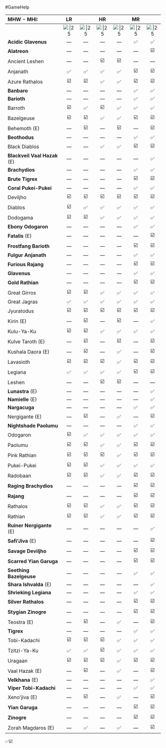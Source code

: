 #GameHelp  

| MHW - **MHI:**               |                    LR                    |                                          |                    HR                    |                                          |                    MR                    |                                          |
| :--------------------------- | :--------------------------------------: | :--------------------------------------: | :--------------------------------------: | :--------------------------------------: | :--------------------------------------: | :--------------------------------------: |
|                              | ![\|25](https://i.imgur.com/6PFTkyF.png) | ![\|25](https://i.imgur.com/B28hPno.png) | ![\|25](https://i.imgur.com/6PFTkyF.png) | ![\|25](https://i.imgur.com/B28hPno.png) | ![\|25](https://i.imgur.com/6PFTkyF.png) | ![\|25](https://i.imgur.com/B28hPno.png) |
| **Acidic Glavenus**          |                    —                     |                    —                     |                    —                     |                    —                     |                    ✅                     |                    ✅                     |
| **Alatreon**                 |                    —                     |                    —                     |                    —                     |                    —                     |                    —                     |                    ☑️                    |
| Ancient Leshen               |                    —                     |                    —                     |                    ☑️                    |                    ☑️                    |                    —                     |                    —                     |
| Anjanath                     |                    ✅                     |                    ✅                     |                    ✅                     |                    ✅                     |                    ☑️                    |                    ☑️                    |
| Azure Rathalos               |                    ☑️                    |                    ☑️                    |                    ✅                     |                    ✅                     |                    ☑️                    |                    ☑️                    |
| **Banbaro**                  |                    —                     |                    —                     |                    —                     |                    —                     |                    ✅                     |                    ✅                     |
| **Barioth**                  |                    —                     |                    —                     |                    —                     |                    —                     |                    ✅                     |                    ✅                     |
| Barroth                      |                    ☑️                    |                    ✅                     |                    ☑️                    |                    ✅                     |                    ✅                     |                    ✅                     |
| Bazelgeuse                   |                    ☑️                    |                    ☑️                    |                    ✅                     |                    ✅                     |                    ☑️                    |                    ☑️                    |
| Behemoth (E)                 |                    —                     |                    ☑️                    |                    —                     |                    ☑️                    |                    —                     |                    ☑️                    |
| **Beothodus**                |                    —                     |                    —                     |                    —                     |                    —                     |                    ✅                     |                    ✅                     |
| Black Diablos                |                    —                     |                    —                     |                    ✅                     |                    ✅                     |                    ☑️                    |                    ☑️                    |
| **Blackveil Vaal Hazak** (E) |                    —                     |                    —                     |                    —                     |                    —                     |                    —                     |                    ✅                     |
| **Brachydios**               |                    —                     |                    —                     |                    —                     |                    —                     |                    ✅                     |                    ✅                     |
| **Brute Tigrex**             |                    —                     |                    —                     |                    —                     |                    —                     |                    ☑️                    |                    ☑️                    |
| **Coral Pukei-Pukei**        |                    —                     |                    —                     |                    —                     |                    —                     |                    ✅                     |                    ✅                     |
| Deviljho                     |                    ☑️                    |                    ☑️                    |                    ☑️                    |                    ☑️                    |                    ☑️                    |                    ☑️                    |
| Diablos                      |                    ☑️                    |                    ✅                     |                    ✅                     |                    ✅                     |                    ✅                     |                    ✅                     |
| Dodogama                     |                    ☑️                    |                    ☑️                    |                    ✅                     |                    ✅                     |                    ✅                     |                    ✅                     |
| **Ebony Odogaron**           |                    —                     |                    —                     |                    —                     |                    —                     |                    ✅                     |                    ✅                     |
| **Fatalis** (E)<br>          |                    —                     |                    —                     |                    —                     |                    —                     |                    —                     |                    ☑️                    |
| **Frostfang Barioth**        |                    —                     |                    —                     |                    —                     |                    —                     |                    ☑️                    |                    ☑️                    |
| **Fulgur Anjanath**          |                    —                     |                    —                     |                    —                     |                    —                     |                    ✅                     |                    ✅                     |
| **Furious Rajang**           |                    —                     |                    —                     |                    —                     |                    —                     |                    ☑️                    |                    ☑️                    |
| **Glavenus**                 |                    —                     |                    —                     |                    —                     |                    —                     |                    ✅                     |                    ✅                     |
| **Gold Rathian**             |                    —                     |                    —                     |                    —                     |                    —                     |                    ☑️                    |                    ☑️                    |
| Great Girros                 |                    ☑️                    |                    ☑️                    |                    ✅                     |                    ✅                     |                    ✅                     |                    ✅                     |
| Great Jagras                 |                    ✅                     |                    ✅                     |                    ✅                     |                    ✅                     |                    ✅                     |                    ✅                     |
| Jyuratodus                   |                    ☑️                    |                    ☑️                    |                    ☑️                    |                    ☑️                    |                    ☑️                    |                    ☑️                    |
| Kirin (E)                    |                    —                     |                    ☑️                    |                    —                     |                    ☑️                    |                    —                     |                    ✅                     |
| Kulu-Ya-Ku                   |                    ☑️                    |                    ☑️                    |                    ✅                     |                    ✅                     |                    ✅                     |                    ✅                     |
| Kulve Taroth (E)             |                    —                     |                    ☑️                    |                    —                     |                    ☑️                    |                    —                     |                    ☑️                    |
| Kushala Daora (E)            |                    —                     |                    ☑️                    |                    —                     |                    ✅                     |                    —                     |                    ☑️                    |
| Lavasioth                    |                    ☑️                    |                    ☑️                    |                    ☑️                    |                    ✅                     |                    ☑️                    |                    ☑️                    |
| Legiana                      |                    ✅                     |                    ✅                     |                    ✅                     |                    ✅                     |                    ☑️                    |                    ☑️                    |
| Leshen                       |                    —                     |                    —                     |                    ☑️                    |                    ☑️                    |                    —                     |                    —                     |
| **Lunastra** (E)             |                    —                     |                    —                     |                    —                     |                    —                     |                    —                     |                    ✅                     |
| **Namielle** (E)             |                    —                     |                    —                     |                    —                     |                    —                     |                    —                     |                    ✅                     |
| **Nargacuga**                |                    —                     |                    —                     |                    —                     |                    —                     |                    ✅                     |                    ✅                     |
| Nergigante (E)               |                    —                     |                    ☑️                    |                    —                     |                    ✅                     |                    —                     |                    ☑️                    |
| **Nightshade Paolumu**       |                    —                     |                    —                     |                    —                     |                    —                     |                    ✅                     |                    ✅                     |
| Odogaron                     |                    ☑️                    |                    ✅                     |                    ✅                     |                    ✅                     |                    ✅                     |                    ✅                     |
| Paolumu                      |                    ☑️                    |                    ☑️                    |                    ✅                     |                    ✅                     |                    ☑️                    |                    ☑️                    |
| Pink Rathian                 |                    ☑️                    |                    ☑️                    |                    ☑️                    |                    ✅                     |                    ☑️                    |                    ☑️                    |
| Pukei-Pukei                  |                    ☑️                    |                    ☑️                    |                    ✅                     |                    ✅                     |                    ✅                     |                    ✅                     |
| Radobaan                     |                    ☑️                    |                    ☑️                    |                    ✅                     |                    ✅                     |                    ☑️                    |                    ☑️                    |
| **Raging Brachydios**        |                    —                     |                    —                     |                    —                     |                    —                     |                    ☑️                    |                    ☑️                    |
| **Rajang**                   |                    —                     |                    —                     |                    —                     |                    —                     |                    ☑️                    |                    ☑️                    |
| Rathalos                     |                    ☑️                    |                    ☑️                    |                    ✅                     |                    ✅                     |                    ☑️                    |                    ☑️                    |
| Rathian                      |                    ☑️                    |                    ☑️                    |                    ✅                     |                    ✅                     |                    ☑️                    |                    ☑️                    |
| **Ruiner Nergigante** (E)    |                    —                     |                    —                     |                    —                     |                    —                     |                    —                     |                    ✅                     |
| **Safi'Jiva** (E)            |                    —                     |                    —                     |                    —                     |                    —                     |                    —                     |                    ☑️                    |
| **Savage Deviljho**          |                    —                     |                    —                     |                    —                     |                    —                     |                    ☑️                    |                    ☑️                    |
| **Scarred Yian Garuga**      |                    —                     |                    —                     |                    —                     |                    —                     |                    ☑️                    |                    ☑️                    |
| **Seething Bazelgeuse**      |                    —                     |                    —                     |                    —                     |                    —                     |                    ✅                     |                    ✅                     |
| **Shara Ishvalda** (E)       |                    —                     |                    —                     |                    —                     |                    —                     |                    —                     |                    ✅                     |
| **Shrieking Legiana**        |                    —                     |                    —                     |                    —                     |                    —                     |                    ✅                     |                    ✅                     |
| **Silver Rathalos**          |                    —                     |                    —                     |                    —                     |                    —                     |                    ☑️                    |                    ☑️                    |
| **Stygian Zinogre**          |                    —                     |                    —                     |                    —                     |                    —                     |                    ☑️                    |                    ☑️                    |
| Teostra (E)                  |                    —                     |                    ☑️                    |                    —                     |                    ✅                     |                    —                     |                    ☑️                    |
| **Tigrex**                   |                    —                     |                    —                     |                    —                     |                    —                     |                    ✅                     |                    ✅                     |
| Tobi-Kadachi                 |                    ☑️                    |                    ☑️                    |                    ☑️                    |                    ✅                     |                    ✅                     |                    ✅                     |
| Tzitzi-Ya-Ku                 |                    ✅                     |                    ✅                     |                    ☑️                    |                    ✅                     |                    ✅                     |                    ✅                     |
| Uragaan                      |                    ☑️                    |                    ☑️                    |                    ☑️                    |                    ✅                     |                    ☑️                    |                    ☑️                    |
| Vaal Hazak (E)               |                    —                     |                    ☑️                    |                    —                     |                    ✅                     |                    —                     |                    ☑️                    |
| **Velkhana** (E)             |                    —                     |                    —                     |                    —                     |                    —                     |                    —                     |                    ✅                     |
| **Viper Tobi-Kadachi**       |                    —                     |                    —                     |                    —                     |                    —                     |                    ✅                     |                    ✅                     |
| Xeno'jiva (E)                |                    —                     |                    ☑️                    |                    —                     |                    ✅                     |                    —                     |                    ☑️                    |
| **Yian Garuga**              |                    —                     |                    —                     |                    —                     |                    —                     |                    ☑️                    |                    ☑️                    |
| **Zinogre**                  |                    —                     |                    —                     |                    —                     |                    —                     |                    ☑️                    |                    ☑️                    |
| Zorah Magdaros (E)           |                    —                     |                    ✅                     |                    —                     |                    ✅                     |                    —                     |                    ☑️                    |
✅☑️